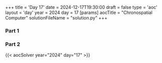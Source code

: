 +++
title = 'Day 17'
date = 2024-12-17T19:30:00
draft = false
type = 'aoc'
layout = 'day'
year = 2024
day = 17
[params]
    aocTitle = "Chronospatial Computer"
    solutionFileName = "solution.py"
+++

### Part 1

### Part 2

{{< aocSolver year="2024" day="17" >}}
